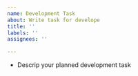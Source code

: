 ```yaml
---
name: Development Task
about: Write task for develope
title: ''
labels: ''
assignees: ''

---
```


* Descrip your planned development task
